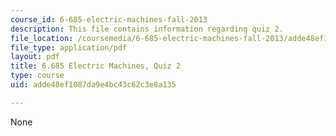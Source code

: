 ```yaml
---
course_id: 6-685-electric-machines-fall-2013
description: This file contains information regarding quiz 2.
file_location: /coursemedia/6-685-electric-machines-fall-2013/adde48ef1087da9e4bc43c62c3e8a135_MIT6_685F13_quiz02.pdf
file_type: application/pdf
layout: pdf
title: 6.685 Electric Machines, Quiz 2
type: course
uid: adde48ef1087da9e4bc43c62c3e8a135

---
```

None